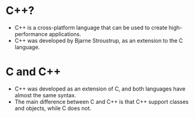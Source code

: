 # C++?
- C++ is a cross-platform language that can be used to create high-performance applications.
- C++ was developed by Bjarne Stroustrup, as an extension to the C language.

# C and C++
- C++ was developed as an extension of C, and both languages have almost the same syntax.
- The main difference between C and C++ is that C++ support classes and objects, while C does not.